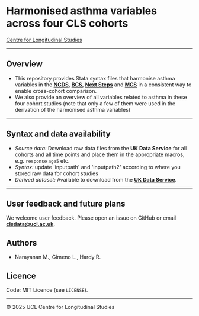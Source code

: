 # Harmonised asthma variables across four CLS cohorts

[Centre for Longitudinal Studies](https://cls.ucl.ac.uk/)

---

## Overview
- This repository provides Stata syntax files that harmonise asthma variables in the [**NCDS**]([https://cls.ucl.ac.uk/cls-studies/1958-national-child-development-study/]),  [**BCS**]([https://cls.ucl.ac.uk/cls-studies/1970-british-cohort-study/]),  [**Next Steps**]([https://cls.ucl.ac.uk/cls-studies/1958-national-child-development-study/]) and [**MCS**]([https://cls.ucl.ac.uk/cls-studies/millennium-cohort-study/]) in a consistent way to enable cross-cohort comparison. 
- We also provide an overview of all variables related to asthma in these four cohort studies (note that only a few of them were used in the derivation of the harmonised asthma variables)

---

## Syntax and data availability

- *Source data:* Download raw data files from the **UK Data Service** for all cohorts and all time points and place them in the appropriate macros, e.g. `response` `age5` etc.
- *Syntax:* update 'inputpath' and 'inputpath2' according to where you stored raw data for cohort studies
- *Derived dataset:* Available to download from the [**UK Data Service**](https://beta.ukdataservice.ac.uk).

---

## User feedback and future plans

We welcome user feedback. Please open an issue on GitHub or email **clsdata@ucl.ac.uk**.

## Authors
- Narayanan M., Gimeno L., Hardy R.

## Licence  
Code: MIT Licence (see `LICENSE`).

---

© 2025 UCL Centre for Longitudinal Studies
